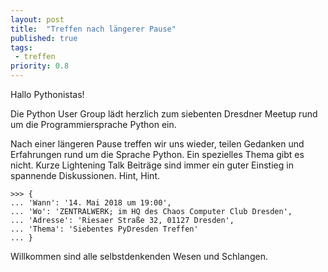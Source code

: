 ```yaml
---
layout: post
title:  "Treffen nach längerer Pause"
published: true
tags: 
 - treffen
priority: 0.8
---
```

Hallo Pythonistas!

Die Python User Group lädt herzlich zum siebenten Dresdner Meetup rund um die Programmiersprache Python ein. 

Nach einer längeren Pause treffen wir uns wieder, teilen Gedanken und Erfahrungen rund um die Sprache Python. Ein spezielles Thema gibt es nicht. Kurze Lightening Talk Beiträge sind immer ein guter Einstieg in spannende Diskussionen. Hint, Hint.

    >>> {
    ... 'Wann': '14. Mai 2018 um 19:00',
    ... 'Wo': 'ZENTRALWERK; im HQ des Chaos Computer Club Dresden',
    ... 'Adresse': 'Riesaer Straße 32, 01127 Dresden',
    ... 'Thema': 'Siebentes PyDresden Treffen'
    ... }

Willkommen sind alle selbstdenkenden Wesen und Schlangen.
